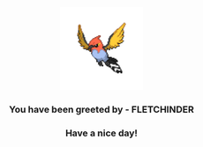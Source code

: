 <p align="center">
            <img src="https://raw.githubusercontent.com/PokeAPI/sprites/master/sprites/pokemon/662.png" width="150" height="150">
          </p>
          <h3 align="center">You have been greeted by - <b>FLETCHINDER</b></h3>
          <h3 align="center">Have a nice day!</h3>

